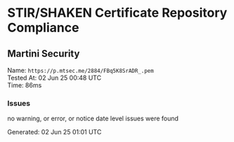# STIR/SHAKEN Certificate Repository Compliance

## Martini Security

Name: `https://p.mtsec.me/2884/FBq5K8SrADR_.pem`\
Tested At: 02 Jun 25 00:48 UTC\
Time: 86ms

### Issues

no warning, or error, or notice date level issues were found

Generated: 02 Jun 25 01:01 UTC